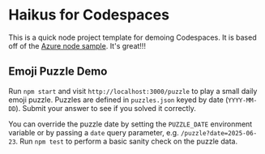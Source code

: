
# Haikus for Codespaces

This is a quick node project template for demoing Codespaces. It is based off of the [Azure node sample](https://github.com/Azure-Samples/nodejs-docs-hello-world). It's great!!!

## Emoji Puzzle Demo

Run `npm start` and visit `http://localhost:3000/puzzle` to play a small daily
emoji puzzle. Puzzles are defined in `puzzles.json` keyed by date
(`YYYY-MM-DD`). Submit your answer to see if you solved it correctly.

You can override the puzzle date by setting the `PUZZLE_DATE` environment
variable or by passing a `date` query parameter, e.g. `/puzzle?date=2025-06-23`.
Run `npm test` to perform a basic sanity check on the puzzle data.
